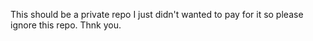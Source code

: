 This should be a private repo I just didn't wanted to pay for it so please ignore this repo. Thnk you.
